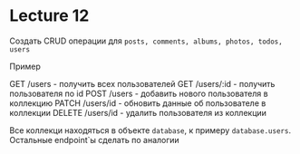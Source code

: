 # Lecture 12

Создать CRUD операции для `posts, comments, albums, photos, todos, users`

Пример

GET /users - получить всех пользователей
GET /users/:id - получить пользователя по id
POST /users - добавить нового пользователя в коллекцию
PATCH /users/id - обновить данные об пользователе в коллекции
DELETE /users/id - удалить пользователя из коллекции

Все коллекци находяться в объекте `database`, к примеру `database.users`.
Остальные endpoint`ы сделать по аналогии
